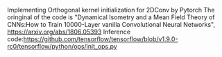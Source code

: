 Implementing Orthogonal kernel initialization for 2DConv by Pytorch
The oringinal of the code is "Dynamical Isometry and a Mean Field Theory of CNNs:How to Train 10000-Layer vanilla Convolutional Neural Networks", https://arxiv.org/abs/1806.05393
Inference code:https://github.com/tensorflow/tensorflow/blob/v1.9.0-rc0/tensorflow/python/ops/init_ops.py
